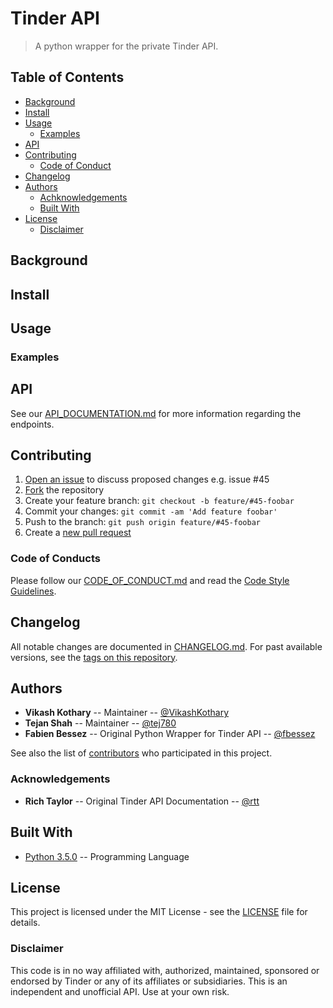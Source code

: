 # Tinder API

<!-- TODO: Shields (see:shields.io) -->

> A python wrapper for the private Tinder API.

<!-- TODO: Project description -->

## Table of Contents

- [Background](#background)
- [Install](#install)
- [Usage](#usage)
	- [Examples](#examples)
- [API](#api)
- [Contributing](#contributing)
	- [Code of Conduct](#code-of-conduct)
- [Changelog](#changelog)
- [Authors](#authors)
    - [Achknowledgements](#achknowledgements)
	- [Built With](#built-with)
- [License](#license)
	- [Disclaimer](#disclaimer)

## Background

<!-- TODO: Background section -->

## Install

<!-- TODO: Install section -->

## Usage

<!-- TODO: Usage section -->

### Examples

<!-- TODO: Examples section -->

## API
<!-- TODO: API section -->
See our [API_DOCUMENTATION.md](API_DOCUMENTATION.md) for more information regarding the endpoints.

## Contributing
1. [Open an issue](https://github.com/Vikash-Kothary/tinder-api-python/issues/new) to discuss proposed changes e.g. issue #45
2. [Fork](https://github.com/Vikash-Kothary/tinder-api-python/fork) the repository
3. Create your feature branch: `git checkout -b feature/#45-foobar`
4. Commit your changes: `git commit -am 'Add feature foobar'`
5. Push to the branch: `git push origin feature/#45-foobar`
6. Create a [new pull request](https://github.com/Vikash-Kothary/tinder-api-python/compare)

### Code of Conducts
Please follow our [CODE_OF_CONDUCT.md](CODE_OF_CONDUCT.md) and read the [Code Style Guidelines](https://www.python.org/dev/peps/pep-0008/).

## Changelog
All notable changes are documented in [CHANGELOG.md](CHANGELOG.md). For past available versions, see the [tags on this repository](https://github.com/Vikash-Kothary/tinder-api-python/tags).

## Authors
* **Vikash Kothary** -- Maintainer -- [@VikashKothary](https://github.com/VikashKothary)
* **Tejan Shah** -- Maintainer -- [@tej780](https://github.com/tej780)
* **Fabien Bessez** -- Original Python Wrapper for Tinder API -- [@fbessez](https://github.com/fbessez)

See also the list of [contributors](https://github.com/Vikash-Kothary/tinder-api-python/contributors) who participated in this project.

### Acknowledgements
* **Rich Taylor** -- Original Tinder API Documentation -- [@rtt](https://github.com/rtt)

## Built With
* [Python 3.5.0](https://python.org/) -- Programming Language

## License

This project is licensed under the MIT License - see the [LICENSE](LICENSE) file for details.

### Disclaimer
This code is in no way affiliated with, authorized, maintained, sponsored or endorsed by Tinder or any of its affiliates or subsidiaries. This is an independent and unofficial API. Use at your own risk.